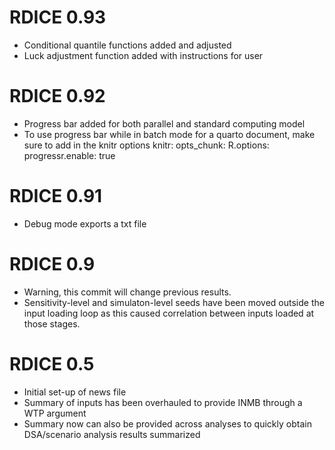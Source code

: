 # RDICE 0.93
* Conditional quantile functions added and adjusted
* Luck adjustment function added with instructions for user

# RDICE 0.92
* Progress bar added for both parallel and standard computing model
* To use progress bar while in batch mode for a quarto document, make sure to add in the knitr options 
knitr:
  opts_chunk:
    R.options:
      progressr.enable: true

# RDICE 0.91
* Debug mode exports a txt file

# RDICE 0.9
* Warning, this commit will change previous results. 
* Sensitivity-level and simulaton-level seeds have been moved outside the input loading loop as this caused correlation between inputs loaded at those stages. 

# RDICE 0.5

* Initial set-up of news file
* Summary of inputs has been overhauled to provide INMB through a WTP argument
* Summary now can also be provided across analyses to quickly obtain DSA/scenario analysis results summarized
